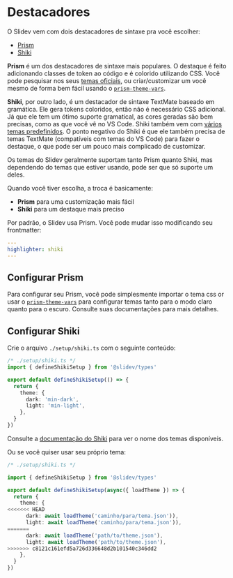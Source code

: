 # Destacadores

O Slidev vem com dois destacadores de sintaxe pra você escolher:

- [Prism](https://prismjs.com/)
- [Shiki](https://github.com/shikijs/shiki)

**Prism** é um dos destacadores de sintaxe mais populares. O destaque é feito adicionando classes de token ao código e é colorido utilizando CSS. Você pode pesquisar nos seus [temas oficiais](https://github.com/PrismJS/prism-themes), ou criar/customizar um você mesmo de forma bem fácil usando o [`prism-theme-vars`](https://github.com/antfu/prism-theme-vars).

**Shiki**, por outro lado, é um destacador de sintaxe TextMate baseado em gramática. Ele gera tokens coloridos, então não é necessário CSS adicional. Já que ele tem um ótimo suporte gramatical, as cores geradas são bem precisas, como as que você vê no VS Code. Shiki também vem com [vários temas predefinidos](https://github.com/shikijs/shiki/blob/master/docs/themes.md). O ponto negativo do Shiki é que ele também precisa de temas TextMate (compatíveis com temas do VS Code) para fazer o destaque, o que pode ser um pouco mais complicado de customizar.

Os temas do Slidev geralmente suportam tanto Prism quanto Shiki, mas dependendo do temas que estiver usando, pode ser que só suporte um deles.

Quando você tiver escolha, a troca é basicamente:

- **Prism** para uma customização mais fácil
- **Shiki** para um destaque mais preciso

Por padrão, o Slidev usa Prism. Você pode mudar isso modificando seu frontmatter:

```yaml
---
highlighter: shiki
---
```

## Configurar Prism

Para configurar seu Prism, você pode simplesmente importar o tema css or usar o [`prism-theme-vars`](https://github.com/antfu/prism-theme-vars) para configurar temas tanto para o modo claro quanto para o escuro. Consulte suas documentações para mais detalhes.

## Configurar Shiki

<Environment type="node" />

Crie o arquivo `./setup/shiki.ts` com o seguinte conteúdo:

```ts
/* ./setup/shiki.ts */
import { defineShikiSetup } from '@slidev/types'

export default defineShikiSetup(() => {
  return {
    theme: {
      dark: 'min-dark',
      light: 'min-light',
    },
  }
})
```

Consulte a [documentação do Shiki](https://github.com/shikijs/shiki/blob/master/docs/themes.md#all-themes) para ver o nome dos temas disponíveis.

Ou se você quiser usar seu próprio tema:

```ts
/* ./setup/shiki.ts */

import { defineShikiSetup } from '@slidev/types'

export default defineShikiSetup(async({ loadTheme }) => {
  return {
    theme: {
<<<<<<< HEAD
      dark: await loadTheme('caminho/para/tema.json')),
      light: await loadTheme('caminho/para/tema.json')),
=======
      dark: await loadTheme('path/to/theme.json'),
      light: await loadTheme('path/to/theme.json'),
>>>>>>> c8121c161efd5a726d336648d2b101540c346dd2
    },
  }
})
```
